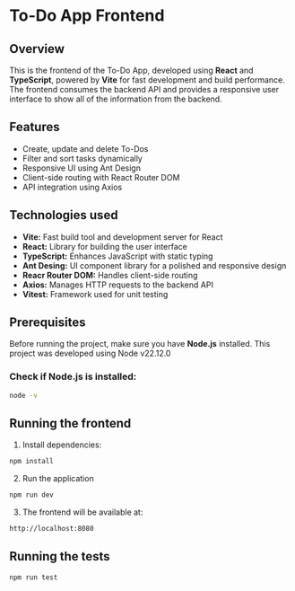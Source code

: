 # To-Do App Frontend

## Overview 
This is the frontend of the To-Do App, developed using **React** and **TypeScript**, powered by **Vite** for fast development and build performance. The frontend consumes the backend API and provides a responsive user interface to show all of the information from the backend. 

## Features
- Create, update and delete To-Dos
- Filter and sort tasks dynamically
- Responsive UI using Ant Design
- Client-side routing with React Router DOM
- API integration using Axios

## Technologies used
- **Vite:** Fast build tool and development server for React
- **React:** Library for building the user interface
- **TypeScript:** Enhances JavaScript with static typing
- **Ant Desing:** UI component library for a polished and responsive design
- **Reacr Router DOM:** Handles client-side routing
- **Axios:** Manages HTTP requests to the backend API
- **Vitest:** Framework used for unit testing

## Prerequisites
Before running the project, make sure you have **Node.js** installed.
This project was developed using Node v22.12.0

### Check if Node.js is installed:
```bash
node -v
```

## Running the frontend
1. Install dependencies:
```bash
npm install
```
2. Run the application
```bash
npm run dev
```
3. The frontend will be available at:
```bash
http://localhost:8080
```

## Running the tests
```bash
npm run test
```